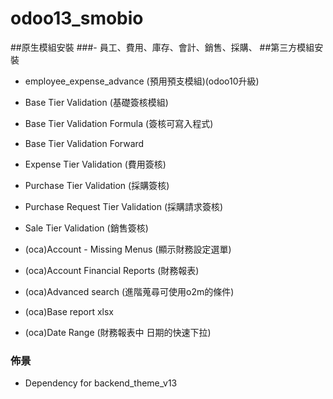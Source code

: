 # odoo13_smobio
##原生模組安裝
###- 員工、費用、庫存、會計、銷售、採購、
##第三方模組安裝
- employee_expense_advance (預用預支模組)(odoo10升級)
- Base Tier Validation (基礎簽核模組)
- Base Tier Validation Formula (簽核可寫入程式)
- Base Tier Validation Forward  
- Expense Tier Validation (費用簽核)
- Purchase Tier Validation (採購簽核)
- Purchase Request Tier Validation (採購請求簽核) 
- Sale Tier Validation (銷售簽核)

- (oca)Account - Missing Menus (顯示財務設定選單)
- (oca)Account Financial Reports (財務報表)
- (oca)Advanced search (進階蒐尋可使用o2m的條件)
- (oca)Base report xlsx
- (oca)Date Range (財務報表中 日期的快速下拉)

### 佈景
- Dependency for backend_theme_v13
